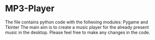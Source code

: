 # MP3-Player
The file contains python code with the follwoing modules: Pygame and Tkinter
The main aim is to create a music player for the already present music in the desktop.
Please feel free to make any changes in the code.
